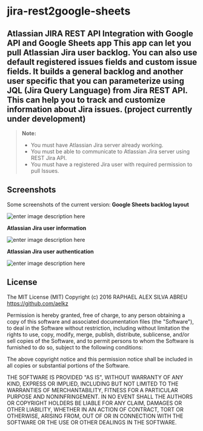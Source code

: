 # jira-rest2google-sheets
Atlassian JIRA REST API Integration with Google API and Google Sheets app
This app can let you pull Atlassian Jira user backlog. You can also use default registered issues fields and custom issue fields. It builds a general backlog and another user specific that you can parameterize using JQL (Jira Query Language) from Jira REST API. This can help you to track and customize information about Jira issues. (project currently under development)
----------

> **Note:**
> - You must have Atlassian Jira server already working.
> - You must be able to communicate to Atlassian Jira server using REST Jira API.
> - You must have a registered Jira user with required permission to pull Issues.

Screenshots
-------------

Some screenshots of the current version:
**Google Sheets backlog layout**

![enter image description here](https://drive.google.com/uc?export=view&id=0B-3KQ_ohu-RFY1REZ1lrZmFuN3M)

**Atlassian Jira user information**

![enter image description here](https://drive.google.com/uc?export=view&id=0B-3KQ_ohu-RFMmxtQzNIMl9hMjg)

**Atlassian Jira user authentication**

![enter image description here](https://drive.google.com/uc?export=view&id=0B-3KQ_ohu-RFMGVPblhMT1VDblk)

License
-------------
The MIT License (MIT)
Copyright (c) 2016 RAPHAEL ALEX SILVA ABREU 
https://github.com/aelkz

Permission is hereby granted, free of charge, to any person obtaining a copy
of this software and associated documentation files (the "Software"), to deal
in the Software without restriction, including without limitation the rights
to use, copy, modify, merge, publish, distribute, sublicense, and/or sell
copies of the Software, and to permit persons to whom the Software is
furnished to do so, subject to the following conditions:

The above copyright notice and this permission notice shall be included in all
copies or substantial portions of the Software.

THE SOFTWARE IS PROVIDED "AS IS", WITHOUT WARRANTY OF ANY KIND, EXPRESS OR
IMPLIED, INCLUDING BUT NOT LIMITED TO THE WARRANTIES OF MERCHANTABILITY,
FITNESS FOR A PARTICULAR PURPOSE AND NONINFRINGEMENT. IN NO EVENT SHALL THE AUTHORS OR COPYRIGHT HOLDERS BE LIABLE FOR ANY CLAIM, DAMAGES OR OTHER LIABILITY, WHETHER IN AN ACTION OF CONTRACT, TORT OR OTHERWISE, ARISING FROM, OUT OF OR IN CONNECTION WITH THE SOFTWARE OR THE USE OR OTHER DEALINGS IN THE SOFTWARE.      
